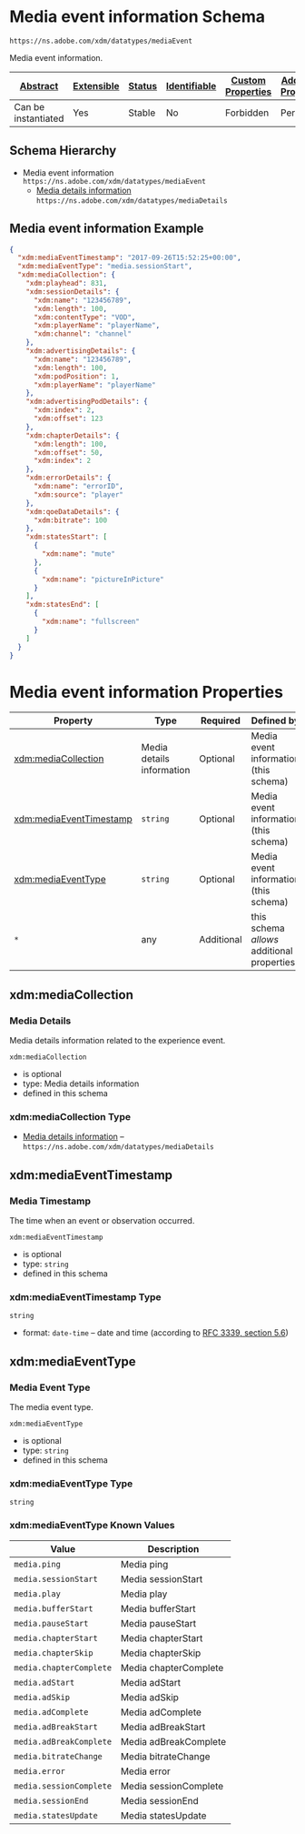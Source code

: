 
# Media event information Schema

```
https://ns.adobe.com/xdm/datatypes/mediaEvent
```

Media event information.

| [Abstract](../../abstract.md) | [Extensible](../../extensions.md) | [Status](../../status.md) | [Identifiable](../../id.md) | [Custom Properties](../../extensions.md) | [Additional Properties](../../extensions.md) | Defined In |
|-------------------------------|-----------------------------------|----------|-----------------------------|------------------------------------------|----------------------------------------------|------------|
| Can be instantiated | Yes | Stable   | No | Forbidden | Permitted | [datatypes/mediaevent.schema.json](datatypes/mediaevent.schema.json) |
## Schema Hierarchy

* Media event information `https://ns.adobe.com/xdm/datatypes/mediaEvent`
  * [Media details information](mediadetails.schema.md) `https://ns.adobe.com/xdm/datatypes/mediaDetails`


## Media event information Example
```json
{
  "xdm:mediaEventTimestamp": "2017-09-26T15:52:25+00:00",
  "xdm:mediaEventType": "media.sessionStart",
  "xdm:mediaCollection": {
    "xdm:playhead": 831,
    "xdm:sessionDetails": {
      "xdm:name": "123456789",
      "xdm:length": 100,
      "xdm:contentType": "VOD",
      "xdm:playerName": "playerName",
      "xdm:channel": "channel"
    },
    "xdm:advertisingDetails": {
      "xdm:name": "123456789",
      "xdm:length": 100,
      "xdm:podPosition": 1,
      "xdm:playerName": "playerName"
    },
    "xdm:advertisingPodDetails": {
      "xdm:index": 2,
      "xdm:offset": 123
    },
    "xdm:chapterDetails": {
      "xdm:length": 100,
      "xdm:offset": 50,
      "xdm:index": 2
    },
    "xdm:errorDetails": {
      "xdm:name": "errorID",
      "xdm:source": "player"
    },
    "xdm:qoeDataDetails": {
      "xdm:bitrate": 100
    },
    "xdm:statesStart": [
      {
        "xdm:name": "mute"
      },
      {
        "xdm:name": "pictureInPicture"
      }
    ],
    "xdm:statesEnd": [
      {
        "xdm:name": "fullscreen"
      }
    ]
  }
}
```

# Media event information Properties

| Property | Type | Required | Defined by |
|----------|------|----------|------------|
| [xdm:mediaCollection](#xdmmediacollection) | Media details information | Optional | Media event information (this schema) |
| [xdm:mediaEventTimestamp](#xdmmediaeventtimestamp) | `string` | Optional | Media event information (this schema) |
| [xdm:mediaEventType](#xdmmediaeventtype) | `string` | Optional | Media event information (this schema) |
| `*` | any | Additional | this schema *allows* additional properties |

## xdm:mediaCollection
### Media Details

Media details information related to the experience event.

`xdm:mediaCollection`
* is optional
* type: Media details information
* defined in this schema

### xdm:mediaCollection Type


* [Media details information](mediadetails.schema.md) – `https://ns.adobe.com/xdm/datatypes/mediaDetails`





## xdm:mediaEventTimestamp
### Media Timestamp

The time when an event or observation occurred.

`xdm:mediaEventTimestamp`
* is optional
* type: `string`
* defined in this schema

### xdm:mediaEventTimestamp Type


`string`
* format: `date-time` – date and time (according to [RFC 3339, section 5.6](http://tools.ietf.org/html/rfc3339))






## xdm:mediaEventType
### Media Event Type

The media event type.

`xdm:mediaEventType`
* is optional
* type: `string`
* defined in this schema

### xdm:mediaEventType Type


`string`



### xdm:mediaEventType Known Values
| Value | Description |
|-------|-------------|
| `media.ping` | Media ping |
| `media.sessionStart` | Media sessionStart |
| `media.play` | Media play |
| `media.bufferStart` | Media bufferStart |
| `media.pauseStart` | Media pauseStart |
| `media.chapterStart` | Media chapterStart |
| `media.chapterSkip` | Media chapterSkip |
| `media.chapterComplete` | Media chapterComplete |
| `media.adStart` | Media adStart |
| `media.adSkip` | Media adSkip |
| `media.adComplete` | Media adComplete |
| `media.adBreakStart` | Media adBreakStart |
| `media.adBreakComplete` | Media adBreakComplete |
| `media.bitrateChange` | Media bitrateChange |
| `media.error` | Media error |
| `media.sessionComplete` | Media sessionComplete |
| `media.sessionEnd` | Media sessionEnd |
| `media.statesUpdate` | Media statesUpdate |



